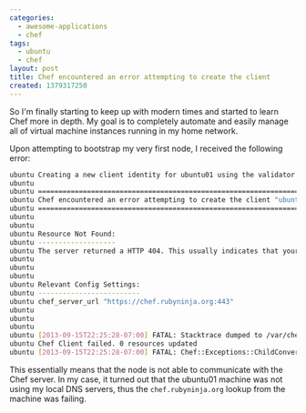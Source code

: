 ```yaml
---
categories:
  - awesome-applications
  - chef
tags:
  - ubuntu
  - chef
layout: post
title: Chef encountered an error attempting to create the client
created: 1379317250
---
```


So I'm finally starting to keep up with modern times and started to learn Chef more in depth. My goal is to completely automate and easily manage all of virtual machine instances running in my home network.


Upon attempting to bootstrap my very first node, I received the following error: 


```bash
ubuntu Creating a new client identity for ubuntu01 using the validator key.
ubuntu
ubuntu ===================================================================
ubuntu Chef encountered an error attempting to create the client "ubuntu01"
ubuntu ===================================================================
ubuntu
ubuntu
ubuntu Resource Not Found:
ubuntu -------------------
ubuntu The server returned a HTTP 404. This usually indicates that your chef_server_url is incorrect.
ubuntu
ubuntu
ubuntu
ubuntu Relevant Config Settings:
ubuntu -------------------------
ubuntu chef_server_url "https://chef.rubyninja.org:443"
ubuntu
ubuntu
ubuntu
ubuntu [2013-09-15T22:25:28-07:00] FATAL: Stacktrace dumped to /var/chef/cache/chef-stacktrace.out
ubuntu Chef Client failed. 0 resources updated
ubuntu [2013-09-15T22:25:28-07:00] FATAL: Chef::Exceptions::ChildConvergeError: Chef run process exited unsuccessfully (exit code 1)
```

This essentially means that the node is not able to communicate with the Chef server. In my case, it turned out that the ubuntu01 machine was not using my local DNS servers, thus the `chef.rubyninja.org` lookup from the machine was failing. 
